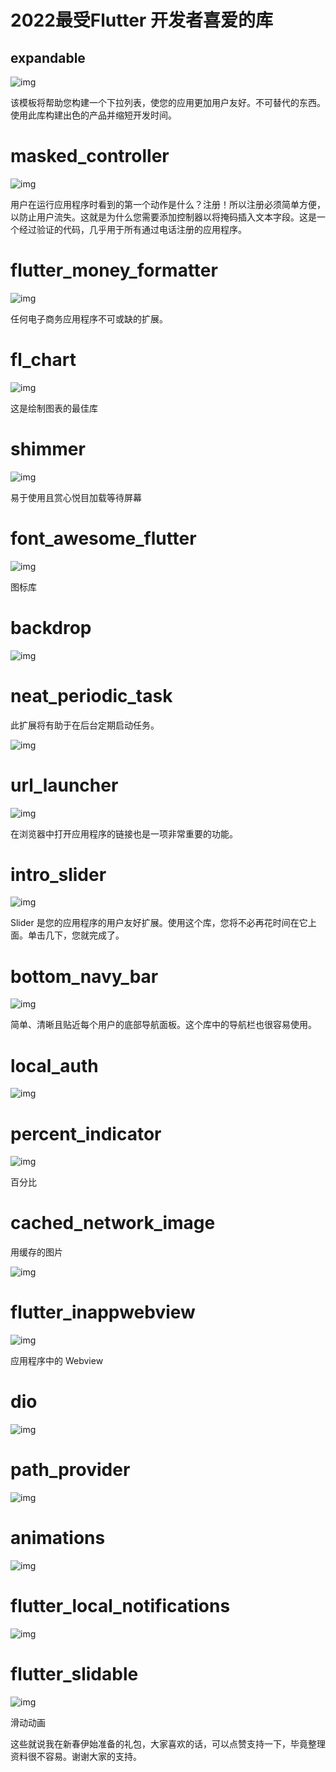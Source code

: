 # 2022最受Flutter 开发者喜爱的库

## expandable



![img](https://miro.medium.com/max/260/0*q9DchabvTQk_A0Fl.gif)

该模板将帮助您构建一个下拉列表，使您的应用更加用户友好。不可替代的东西。使用此库构建出色的产品并缩短开发时间。

# masked_controller



![img](https://miro.medium.com/max/221/0*uFw9AFilCKIFUBMN.gif)

用户在运行应用程序时看到的第一个动作是什么？注册！所以注册必须简单方便，以防止用户流失。这就是为什么您需要添加控制器以将掩码插入文本字段。这是一个经过验证的代码，几乎用于所有通过电话注册的应用程序。

# flutter_money_formatter



![img](https://miro.medium.com/max/270/0*39DMNjKI-rdee--0.gif)

任何电子商务应用程序不可或缺的扩展。

# fl_chart



![img](https://miro.medium.com/max/600/0*mVeXjjftsv2uNXDt.gif)

这是绘制图表的最佳库

# shimmer



![img](https://miro.medium.com/max/270/0*pBMBA-pZHfe0Lkj0.gif)

易于使用且赏心悦目加载等待屏幕

# font_awesome_flutter



![img](https://miro.medium.com/max/700/0*8djn_sXpthJyAPhc.png)

图标库

# backdrop



![img](https://miro.medium.com/max/600/0*OMsy2S8QeLWxEOL0.gif)



# neat_periodic_task

此扩展将有助于在后台定期启动任务。

![img](https://miro.medium.com/max/700/0*S6PItc_JSVeKlhIt.jpg)



# url_launcher



![img](https://miro.medium.com/max/700/0*4DBy2D8Z4lO6AY3Y.jpg)

在浏览器中打开应用程序的链接也是一项非常重要的功能。

# intro_slider

![img](https://miro.medium.com/max/300/0*ZEH1IztSGDQ2DxTb.gif)

Slider 是您的应用程序的用户友好扩展。使用这个库，您将不必再花时间在它上面。单击几下，您就完成了。

# bottom_navy_bar



![img](https://miro.medium.com/max/700/0*X0l-6T2QB6c9_nsg.gif)

简单、清晰且贴近每个用户的底部导航面板。这个库中的导航栏也很容易使用。

# local_auth



![img](https://miro.medium.com/max/700/0*UlsAUY7n67Q-F8eH.gif)



# percent_indicator



![img](https://miro.medium.com/max/654/0*fNQyOyzbv8JpRHIN.png)

百分比

# cached_network_image

用缓存的图片



![img](https://miro.medium.com/max/700/0*ZHjFV9DzA7p-gakd.jpg)



# flutter_inappwebview

![img](https://miro.medium.com/max/700/0*VN31fBc1TZnD0fJH.png)

应用程序中的 Webview

# dio

![img](https://miro.medium.com/max/700/0*O90KTCtOauY6cCqf.jpg)



# path_provider



![img](https://miro.medium.com/max/700/0*erfEYELoWeU0Xmv-.jpg)



# animations

![img](https://miro.medium.com/max/700/0*QK1IkP8ntCnWt_AE.jpg)



# flutter_local_notifications



![img](https://miro.medium.com/max/690/0*vgioslVmsJtyrYvX.png)



# flutter_slidable

![img](https://miro.medium.com/max/664/0*0oxygYEiBTco07f7.gif)

滑动动画



这些就说我在新春伊始准备的礼包，大家喜欢的话，可以点赞支持一下，毕竟整理资料很不容易。谢谢大家的支持。
